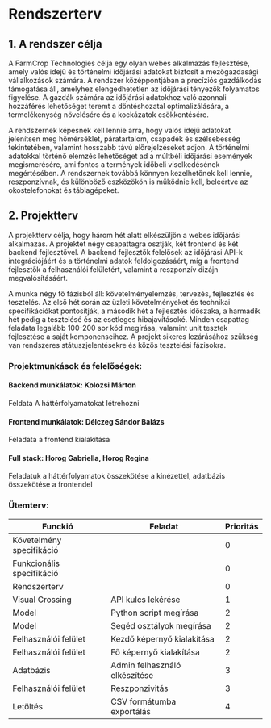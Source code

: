 # Rendszerterv

## 1. A rendszer célja
A FarmCrop Technologies célja egy olyan webes alkalmazás fejlesztése, amely valós idejű és történelmi időjárási adatokat biztosít a mezőgazdasági vállalkozások számára. A rendszer középpontjában a precíziós gazdálkodás támogatása áll, amelyhez elengedhetetlen az időjárási tényezők folyamatos figyelése. A gazdák számára az időjárási adatokhoz való azonnali hozzáférés lehetőséget teremt a döntéshozatal optimalizálására, a termelékenység növelésére és a kockázatok csökkentésére.

A rendszernek képesnek kell lennie arra, hogy valós idejű adatokat jelenítsen meg hőmérséklet, páratartalom, csapadék és szélsebesség tekintetében, valamint hosszabb távú előrejelzéseket adjon. A történelmi adatokkal történő elemzés lehetőséget ad a múltbéli időjárási események megismerésére, ami fontos a termények időbeli viselkedésének megértésében. A rendszernek továbbá könnyen kezelhetőnek kell lennie, reszponzívnak, és különböző eszközökön is működnie kell, beleértve az okostelefonokat és táblagépeket.

## 2. Projektterv
A projektterv célja, hogy három hét alatt elkészüljön a webes időjárási alkalmazás. A projektet négy csapattagra osztják, két frontend és két backend fejlesztővel. A backend fejlesztők felelősek az időjárási API-k integrációjáért és a történelmi adatok feldolgozásáért, míg a frontend fejlesztők a felhasználói felületért, valamint a reszponzív dizájn megvalósításáért.

A munka négy fő fázisból áll: követelményelemzés, tervezés, fejlesztés és tesztelés. Az első hét során az üzleti követelményeket és technikai specifikációkat pontosítják, a második hét a fejlesztés időszaka, a harmadik hét pedig a tesztelésé és az esetleges hibajavításoké. Minden csapattag feladata legalább 100-200 sor kód megírása, valamint unit tesztek fejlesztése a saját komponenseihez. A projekt sikeres lezárásához szükség van rendszeres státuszjelentésekre és közös tesztelési fázisokra.

### **Projektmunkások és felelőségek:**
#### **Backend munkálatok:** Kolozsi Márton
Feldata A háttérfolyamatokat létrehozni
#### **Frontend munkálatok:** Délczeg Sándor Balázs
Feladata a frontend kialakítása
#### **Full stack:** Horog Gabriella, Horog Regina
Feladatuk a háttérfolyamatok összekötése a kinézettel, adatbázis összekötése a frontendel

### **Ütemterv:**
| Funckió                   | Feladat                       | Prioritás |
|---------------------------|-------------------------------|-----------|
| Követelmény specifikáció  |                               | 0         |
| Funkcionális specifikáció |                               | 0         |
| Rendszerterv              |                               | 0         |
| Visual Crossing           | API kulcs lekérése            | 1         |
| Model                     | Python script megírása        | 2         |
| Model                     | Segéd osztályok megírása      | 2         |
| Felhasználói felület      | Kezdő képernyő kialakítása    | 2         |
| Felhasználói felület      | Fő képernyő kialakítása       | 2         |
| Adatbázis                 | Admin felhasználó elkészítése | 3         |
| Felhasználói felület      | Reszponzivitás                | 3         |
| Letöltés                  | CSV formátumba exportálás     | 4         |



